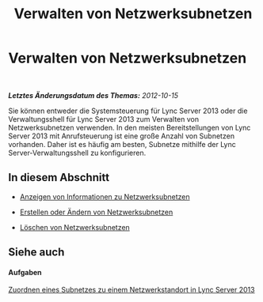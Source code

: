 ﻿---
title: Verwalten von Netzwerksubnetzen
TOCTitle: Verwalten von Netzwerksubnetzen
ms:assetid: 0127b27c-42a7-4d4b-b419-c92149f51e92
ms:mtpsurl: https://technet.microsoft.com/de-de/library/JJ687955(v=OCS.15)
ms:contentKeyID: 49890603
ms.date: 05/19/2016
mtps_version: v=OCS.15
ms.translationtype: HT
---

# Verwalten von Netzwerksubnetzen

 

_**Letztes Änderungsdatum des Themas:** 2012-10-15_

Sie können entweder die Systemsteuerung für Lync Server 2013 oder die Verwaltungsshell für Lync Server 2013 zum Verwalten von Netzwerksubnetzen verwenden. In den meisten Bereitstellungen von Lync Server 2013 mit Anrufsteuerung ist eine große Anzahl von Subnetzen vorhanden. Daher ist es häufig am besten, Subnetze mithilfe der Lync Server-Verwaltungsshell zu konfigurieren.

## In diesem Abschnitt

  - [Anzeigen von Informationen zu Netzwerksubnetzen](lync-server-2013-viewing-network-subnet-information.md)

  - [Erstellen oder Ändern von Netzwerksubnetzen](lync-server-2013-create-or-modify-network-subnets.md)

  - [Löschen von Netzwerksubnetzen](lync-server-2013-deleting-network-subnets.md)

## Siehe auch

#### Aufgaben

[Zuordnen eines Subnetzes zu einem Netzwerkstandort in Lync Server 2013](lync-server-2013-associate-a-subnet-with-a-network-site.md)

